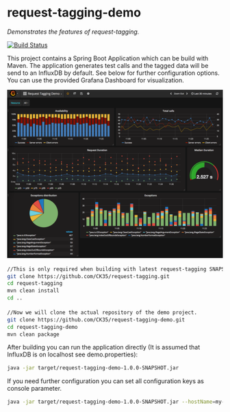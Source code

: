 # request-tagging-demo

*Demonstrates the features of request-tagging.*

[![Build Status](https://travis-ci.org/CK35/request-tagging.svg?branch=master)](https://travis-ci.org/CK35/request-tagging)

This project contains a Spring Boot Application which can be build with Maven. The application generates test calls and the 
tagged data will be send to an InfluxDB by default. See below for further configuration options. You can use the provided
Grafana Dashboard for visualization.

![Example Grafana Dashboard](grafana-dashboard.png)

 
```bash
//This is only required when building with latest request-tagging SNAPSHOT version.
git clone https://github.com/CK35/request-tagging.git
cd request-tagging
mvn clean install
cd ..

//Now we will clone the actual repository of the demo project.
git clone https://github.com/CK35/request-tagging-demo.git
cd request-tagging-demo
mvn clean package
```

After building you can run the application directly (It is assumed that InfluxDB is on localhost see demo.properties):
```bash
java -jar target/request-tagging-demo-1.0.0-SNAPSHOT.jar
```

If you need further configuration you can set all configuration keys as console parameter.
```bash
java -jar target/request-tagging-demo-1.0.0-SNAPSHOT.jar --hostName=my-influx-host
```